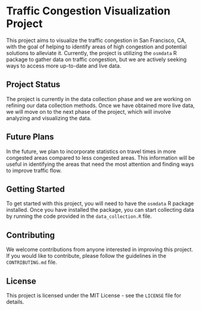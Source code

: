 # Traffic Congestion Visualization Project

This project aims to visualize the traffic congestion in San Francisco, CA, with the goal of helping to identify areas of high congestion and potential solutions to alleviate it. Currently, the project is utilizing the `osmdata` R package to gather data on traffic congestion, but we are actively seeking ways to access more up-to-date and live data.

## Project Status

The project is currently in the data collection phase and we are working on refining our data collection methods. Once we have obtained more live data, we will move on to the next phase of the project, which will involve analyzing and visualizing the data.

## Future Plans

In the future, we plan to incorporate statistics on travel times in more congested areas compared to less congested areas. This information will be useful in identifying the areas that need the most attention and finding ways to improve traffic flow.

## Getting Started

To get started with this project, you will need to have the `osmdata` R package installed. Once you have installed the package, you can start collecting data by running the code provided in the `data_collection.R` file.

## Contributing

We welcome contributions from anyone interested in improving this project. If you would like to contribute, please follow the guidelines in the `CONTRIBUTING.md` file.

## License

This project is licensed under the MIT License - see the `LICENSE` file for details.
